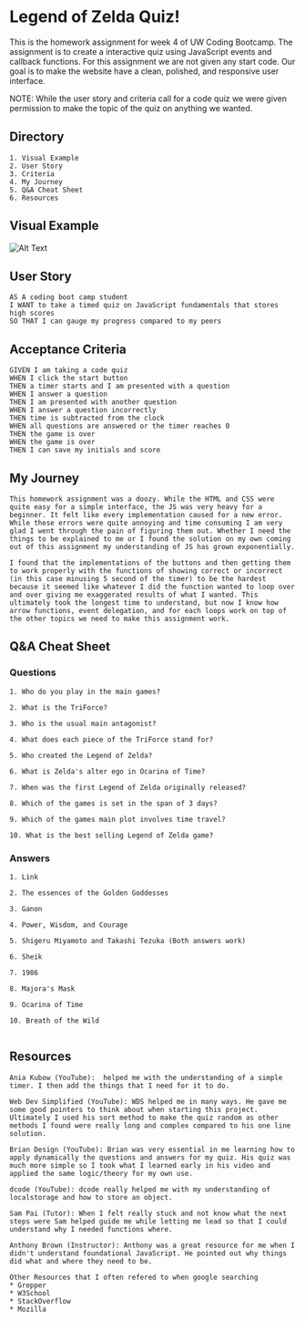 # Legend of Zelda Quiz!
This is the homework assignment for week 4 of UW Coding Bootcamp. The assignment is to create a interactive quiz using JavaScript events and callback functions. For this assignment we are not given any start code. Our goal is to make the website have a clean, polished, and responsive user interface.

NOTE: While the user story and criteria call for a code quiz we were given permission to make the topic of the quiz on anything we wanted.

## Directory
    1. Visual Example
    2. User Story
    3. Criteria
    4. My Journey
    5. Q&A Cheat Sheet
    6. Resources

## Visual Example
![Alt Text](https://media.giphy.com/media/bRpOHPIcH5LnxShyEX/giphy.gif)

## User Story

```
AS A coding boot camp student
I WANT to take a timed quiz on JavaScript fundamentals that stores high scores
SO THAT I can gauge my progress compared to my peers
```


## Acceptance Criteria

```
GIVEN I am taking a code quiz
WHEN I click the start button
THEN a timer starts and I am presented with a question
WHEN I answer a question
THEN I am presented with another question
WHEN I answer a question incorrectly
THEN time is subtracted from the clock
WHEN all questions are answered or the timer reaches 0
THEN the game is over
WHEN the game is over
THEN I can save my initials and score
```

## My Journey
```
This homework assignment was a doozy. While the HTML and CSS were quite easy for a simple interface, the JS was very heavy for a beginner. It felt like every implementation caused for a new error. While these errors were quite annoying and time consuming I am very glad I went through the pain of figuring them out. Whether I need the things to be explained to me or I found the solution on my own coming out of this assignment my understanding of JS has grown exponentially.

I found that the implementations of the buttons and then getting them to work properly with the functions of showing correct or incorrect (in this case minusing 5 second of the timer) to be the hardest because it seemed like whatever I did the function wanted to loop over and over giving me exaggerated results of what I wanted. This ultimately took the longest time to understand, but now I know how arrow functions, event delegation, and for each loops work on top of the other topics we need to make this assignment work.
```
## Q&A Cheat Sheet
### Questions
```
1. Who do you play in the main games?

2. What is the TriForce?

3. Who is the usual main antagonist?

4. What does each piece of the TriForce stand for?

5. Who created the Legend of Zelda?

6. What is Zelda's alter ego in Ocarina of Time?

7. When was the first Legend of Zelda originally released?

8. Which of the games is set in the span of 3 days?

9. Which of the games main plot involves time travel?

10. What is the best selling Legend of Zelda game?

```

### Answers
```
1. Link

2. The essences of the Golden Goddesses

3. Ganon

4. Power, Wisdom, and Courage

5. Shigeru Miyamoto and Takashi Tezuka (Both answers work)

6. Sheik

7. 1986

8. Majora's Mask

9. Ocarina of Time

10. Breath of the Wild
 
```

## Resources
```
Ania Kubow (YouTube):  helped me with the understanding of a simple timer. I then add the things that I need for it to do.

Web Dev Simplified (YouTube): WDS helped me in many ways. He gave me some good pointers to think about when starting this project. Ultimately I used his sort method to make the quiz random as other methods I found were really long and complex compared to his one line solution.

Brian Design (YouTube): Brian was very essential in me learning how to apply dynamically the questions and answers for my quiz. His quiz was much more simple so I took what I learned early in his video and applied the same logic/theory for my own use. 

dcode (YouTube): dcode really helped me with my understanding of localstorage and how to store an object.

Sam Pai (Tutor): When I felt really stuck and not know what the next steps were Sam helped guide me while letting me lead so that I could understand why I needed functions where.

Anthony Brown (Instructor): Anthony was a great resource for me when I didn't understand foundational JavaScript. He pointed out why things did what and where they need to be.

Other Resources that I often refered to when google searching
* Grepper
* W3School
* StackOverflow
* Mozilla
```
